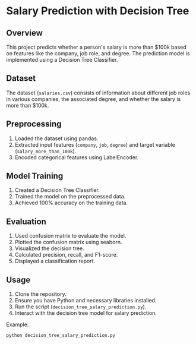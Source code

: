 # Salary Prediction with Decision Tree

## Overview
This project predicts whether a person's salary is more than $100k based on features like the company, job role, and degree. The prediction model is implemented using a Decision Tree Classifier.

## Dataset
The dataset (`salaries.csv`) consists of information about different job roles in various companies, the associated degree, and whether the salary is more than $100k.

## Preprocessing
1. Loaded the dataset using pandas.
2. Extracted input features (`company`, `job`, `degree`) and target variable (`salary_more_than_100k`).
3. Encoded categorical features using LabelEncoder.

## Model Training
1. Created a Decision Tree Classifier.
2. Trained the model on the preprocessed data.
3. Achieved 100% accuracy on the training data.

## Evaluation
1. Used confusion matrix to evaluate the model.
2. Plotted the confusion matrix using seaborn.
3. Visualized the decision tree.
4. Calculated precision, recall, and F1-score.
5. Displayed a classification report.

## Usage
1. Clone the repository.
2. Ensure you have Python and necessary libraries installed.
3. Run the script (`decision_tree_salary_prediction.py`).
4. Interact with the decision tree model for salary prediction.

Example:
```bash
python decision_tree_salary_prediction.py
